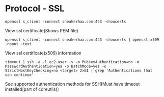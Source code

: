 # Protocol - SSL

```openssl s_client -connect sneakerhax.com:443 -showcerts```

View ssl certificate(Shows PEM file)

```openssl s_client -connect sneakerhax.com:443 -showcerts | openssl x509 -noout -text```

View ssl certificate(x509) information

```timeout 1 ssh -a -l ec2-user -v -o PubkeyAuthentication=no -o PasswordAuthentication=yes -o BatchMode=yes -o StrictHostKeyChecking=no <target> 2>&1 | grep 'Authentications that can continue'```

See supported authentication methods for SSH(Must have timeout installed(part of coreutils))
